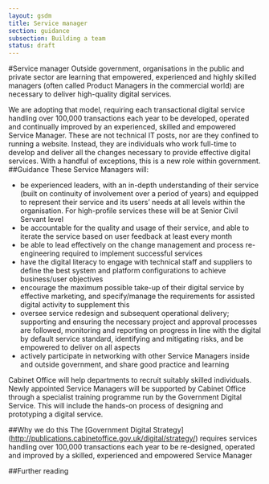 ```yaml
---
layout: gsdm
title: Service manager
section: guidance
subsection: Building a team
status: draft
---
```

    
#Service manager
Outside government, organisations in the public and private sector are learning that empowered, experienced and highly skilled managers (often called Product Managers in the commercial world) are necessary to deliver high-quality digital services.

We are adopting that model, requiring each transactional digital service handling over 100,000 transactions each year to be developed, operated and continually improved by an experienced, skilled and empowered Service Manager. These are not technical IT posts, nor are they confined to running a website. Instead, they are individuals who work full-time to develop and deliver all the changes necessary to provide effective digital services. With a handful of exceptions, this is a new role within government. 
##Guidance
These Service Managers will:

- be experienced leaders, with an in-depth understanding of their service (built on continuity of involvement over a period of years) and equipped to represent their service and its users’ needs at all levels within the organisation. For high-profile services these will be at Senior Civil Servant level
- be accountable for the quality and usage of their service, and able to iterate the service based on user feedback at least every month
- be able to lead effectively on the change management and process re-engineering required to implement successful services
- have the digital literacy to engage with technical staff and suppliers to define the best system and platform configurations to achieve business/user objectives
- encourage the maximum possible take-up of their digital service by effective marketing, and specify/manage the requirements for assisted digital activity to supplement this
- oversee service redesign and subsequent operational delivery; supporting and ensuring the necessary project and approval processes are followed, monitoring and reporting on progress in line with the digital by default service standard, identifying and mitigating risks, and be empowered to deliver on all aspects
- actively participate in networking with other Service Managers inside and outside government, and share good practice and learning

Cabinet Office will help departments to recruit suitably skilled individuals. Newly appointed Service Managers will be supported by Cabinet Office through a specialist training programme run by the Government Digital Service. This will include the hands-on process of designing and prototyping a digital service.


##Why we do this
The [Government Digital Strategy] (http://publications.cabinetoffice.gov.uk/digital/strategy/) requires services handling over 100,000 transactions each year to be re-designed, operated and improved by a skilled, experienced and empowered Service Manager

##Further reading
